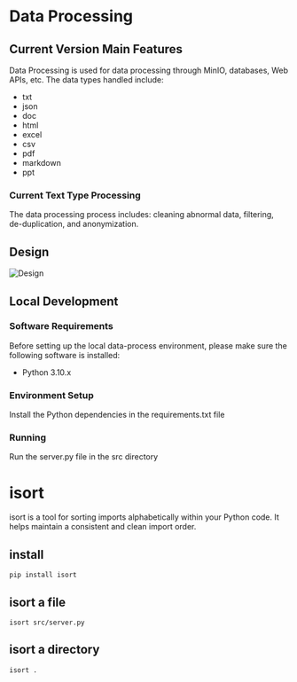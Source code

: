 # Data Processing 

## Current Version Main Features

Data Processing is used for data processing through MinIO, databases, Web APIs, etc. The data types handled include:
- txt
- json  
- doc
- html
- excel
- csv
- pdf
- markdown
- ppt

### Current Text Type Processing  

The data processing process includes: cleaning abnormal data, filtering, de-duplication, and anonymization.

## Design

![Design](../assets/data_process.drawio.png)

## Local Development
### Software Requirements

Before setting up the local data-process environment, please make sure the following software is installed:

- Python 3.10.x

### Environment Setup

Install the Python dependencies in the requirements.txt file

### Running

Run the server.py file in the src directory

# isort
isort is a tool for sorting imports alphabetically within your Python code. It helps maintain a consistent and clean import order. 

## install
```shell
pip install isort
```

## isort a file
```shell
isort src/server.py
```

## isort a directory
```shell
isort .
```

